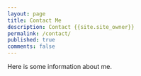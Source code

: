 ```yaml
---
layout: page
title: Contact Me
description: Contact {{site.site_owner}}
permalink: /contact/
published: true
comments: false
---
```


Here is some information about me.


